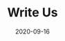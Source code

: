 ---
title: "Write Us"
date: 2020-09-16
description : "Contact details and contact form Spine Nuances."

office:
  title : "Contact Details"
  mobile : "+41 79 721 69 53"
  email : "spinenuances@gmail.com"
  location : "North Brunswick, USA"

# location google maps
opennig_hour:
  title : "Opening Hours"
  day_time:
    - "Monday: 9:00 – 19:00"
    - "Tuesday: 9:00 – 19:00"
    - "Wednesday: 9:00 – 19:00"
    - "Thursday: 9:00 – 19:00"
    - "Friday: 9:00 – 19:00"
    - "Saturday: 9:00 – 19:00"
    - "sunday: 9:00 – 19:00"
    
draft: false
---